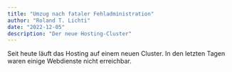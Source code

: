 ```yaml
---
title: "Umzug nach fataler Fehladministration"
author: "Roland T. Lichti"
date: "2022-12-05"
description: "Der neue Hosting-Cluster"
---
```


Seit heute läuft das Hosting auf einem neuen Cluster.
In den letzten Tagen waren einige Webdienste nicht erreichbar.

